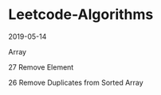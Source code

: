 # Leetcode-Algorithms
2019-05-14

Array

27	Remove Element	

26	Remove Duplicates from Sorted Array
